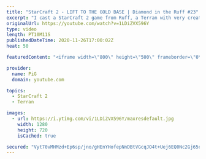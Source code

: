 ```yaml
---
title: "StarCraft 2 - LIFT TO THE GOLD BASE | Diamond in the Ruff #23"
excerpt: "I cast a StarCraft 2 game from Ruff, a Terran with very creative gameplay. What will he pull out of the hat against his Zerg opponent?  Check out all episodes of 💎 Diamond in the Ruff: https://www.youtube.com/playlist?list=PLFUDU8AOevUfdEq20wYq8Sm9z3sc1yn0l Follow Ruff: https://www.twitch.tv/ruff13"
originalUrl: https://youtube.com/watch?v=1LDiZVX596Y
type: video
length: PT10M11S
publishedDateTime: 2020-11-26T17:00:02Z
heat: 50

featuredContent: "<iframe width=\"800\" height=\"500\" frameborder=\"0\" src=\"https://www.youtube.com/embed/1LDiZVX596Y\" allow=\"accelerometer; autoplay; encrypted-media; gyroscope; picture-in-picture\" allowfullscreen></iframe>"

provider:
  name: PiG
  domain: youtube.com

topics:
  - StarCraft 2
  - Terran

images:
  - url: https://i.ytimg.com/vi/1LDiZVX596Y/maxresdefault.jpg
    width: 1280
    height: 720
    isCached: true

secured: "Vyt70vMHMzd+Ep6sp/jno/gHEnYHofepNnDBtVGcqJO4t+Uej6EQ0Nc2Gj65oJGia0+m++mQQOhvDwLxsCrZxvcpAdfFSPHb7fekhhfptJYhlkJXyAVoxnFVaEh2g0l8zz4Gi2pJr6XjOyKTQ+SiX8bz+hVjEgRlc04Kzf6uMk9vKVokw2UwztP482WrpPIv+Swuq3IlrgVf/FMe+VDibjzz1WBk0LFGbcq4YtYIoltB6ORs8Ob0nWVHDean217FsW/ys7hFfTqmpMu87Fohh4NJ+tEoX3lc0XRuUCFlVi+OUqUPqDKqVLpsAFcEtAAAxHo/36dIY/GNLWZWavDkw/hA1os0grDpbdZi5A3ygSVVGF1/15vR37wOrXbOMoUF54xKEgIARUde5jBGmLHfoUM1aHlTYDdbp/cJAB8vzNM=;G9oQKNrAwLO8nj2+lKORrg=="
---
```


